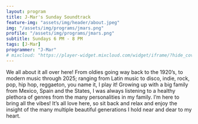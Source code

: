 ```yaml
---
layout: program
title: J-Mar's Sunday Soundtrack
feature-img: "assets/img/header/about.jpeg"
img: "/assets/img/programs/jmars.png"
profile: "/assets/img/programs/jmars.png"
subtitle: Sundays 6 PM - 8 PM
tags: [J-Mar]
programmer: "J-Mar"
# mixcloud: "https://player-widget.mixcloud.com/widget/iframe/?hide_cover=1&feed=%2Ftropicofm%2Fplaylists%2Fammudo%2F"
---
```


We all about it all over here! From oldies going way back to the 1920’s, to modern music through 2025; ranging from Latin music to disco, indie, rock, pop, hip hop, reggaeton, you name it, I play it! Growing up with a big family from Mexico, Spain and the States, I was always listening to a healthy plethora of genres from the many personalities in my family. I’m here to bring all the vibes! It’s all love here, so sit back and relax and enjoy the insight of the many multiple beautiful generations I hold near and dear to my heart.
